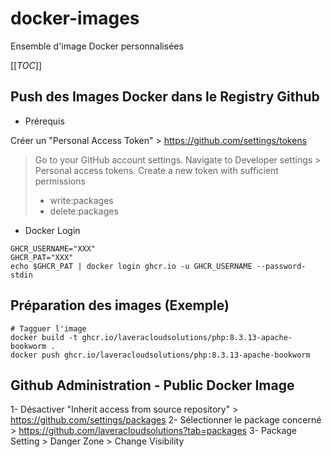 # docker-images

Ensemble d'image Docker personnalisées

[[_TOC_]]

## Push des Images Docker dans le Registry Github

* Prérequis

Créer un "Personal Access Token" > https://github.com/settings/tokens

> Go to your GitHub account settings.
> Navigate to Developer settings > Personal access tokens.
> Create a new token with sufficient permissions
> * write:packages
> * delete:packages

* Docker Login

```
GHCR_USERNAME="XXX"
GHCR_PAT="XXX"
echo $GHCR_PAT | docker login ghcr.io -u GHCR_USERNAME --password-stdin
```

## Préparation des images (Exemple)

```
# Tagguer l'image
docker build -t ghcr.io/laveracloudsolutions/php:8.3.13-apache-bookworm .
docker push ghcr.io/laveracloudsolutions/php:8.3.13-apache-bookworm
```

## Github Administration - Public Docker Image

1- Désactiver "Inherit access from source repository" > https://github.com/settings/packages
2- Sélectionner le package concerné > https://github.com/laveracloudsolutions?tab=packages
3- Package Setting > Danger Zone > Change Visibility